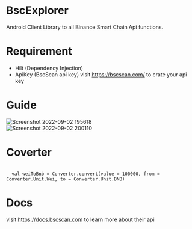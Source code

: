 # BscExplorer

Android Client Library to all Binance Smart Chain Api functions.

# Requirement
- Hilt (Dependency Injection)
- ApiKey (BscScan api key) visit https://bscscan.com/ to crate your api key

# Guide
![Screenshot 2022-09-02 195618](https://user-images.githubusercontent.com/81397790/188219635-a4bb59d1-ba85-4046-803d-c2c233bac6a5.png)
<br />
![Screenshot 2022-09-02 200110](https://user-images.githubusercontent.com/81397790/188220296-32d3cd6d-bb09-4d9a-9a7f-074f744d23d6.png)

# Coverter
<code>
  val weiToBnb = Converter.convert(value = 100000, from = Converter.Unit.Wei, to = Converter.Unit.BNB)
</code>

# Docs
visit https://docs.bscscan.com to learn more about their api
